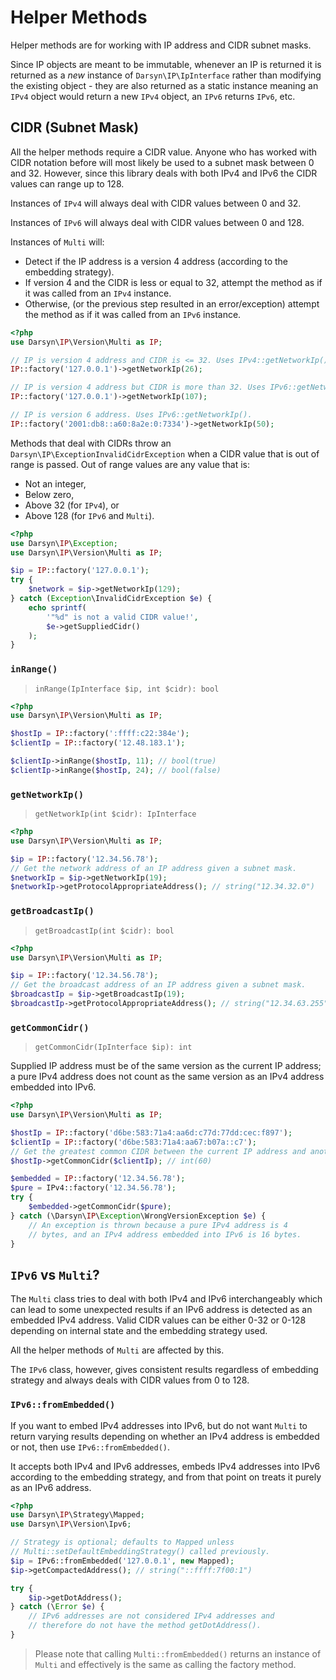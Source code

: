 # Helper Methods

Helper methods are for working with IP address and CIDR subnet masks.

Since IP objects are meant to be immutable, whenever an IP is returned it is
returned as a *new* instance of `Darsyn\IP\IpInterface` rather than modifying
the existing object - they are also returned as a static instance meaning an
`IPv4` object would return a new `IPv4` object, an `IPv6` returns `IPv6`, etc.

## CIDR (Subnet Mask)

All the helper methods require a CIDR value. Anyone who has worked with CIDR
notation before will most likely be used to a subnet mask between 0 and 32.
However, since this library deals with both IPv4 and IPv6 the CIDR values can
range up to 128.

Instances of `IPv4` will always deal with CIDR values between 0 and 32.

Instances of `IPv6` will always deal with CIDR values between 0 and 128.

Instances of `Multi` will:

- Detect if the IP address is a version 4 address (according to the embedding
  strategy).
- If version 4 and the CIDR is less or equal to 32, attempt the method as if it
  was called from an `IPv4` instance.
- Otherwise, (or the previous step resulted in an error/exception) attempt the
  method as if it was called from an `IPv6` instance.

```php
<?php
use Darsyn\IP\Version\Multi as IP;

// IP is version 4 address and CIDR is <= 32. Uses IPv4::getNetworkIp().
IP::factory('127.0.0.1')->getNetworkIp(26);

// IP is version 4 address but CIDR is more than 32. Uses IPv6::getNetworkIp().
IP::factory('127.0.0.1')->getNetworkIp(107);

// IP is version 6 address. Uses IPv6::getNetworkIp().
IP::factory('2001:db8::a60:8a2e:0:7334')->getNetworkIp(50);
```

Methods that deal with CIDRs throw an `Darsyn\IP\ExceptionInvalidCidrException`
when a CIDR value that is out of range is passed. Out of range values are any
value that is:

- Not an integer,
- Below zero,
- Above 32 (for `IPv4`), or
- Above 128 (for `IPv6` and `Multi`).

```php
<?php
use Darsyn\IP\Exception;
use Darsyn\IP\Version\Multi as IP;

$ip = IP::factory('127.0.0.1');
try {
    $network = $ip->getNetworkIp(129);
} catch (Exception\InvalidCidrException $e) {
    echo sprintf(
        '"%d" is not a valid CIDR value!',
        $e->getSuppliedCidr()
    );
}
```

### `inRange()`

> `inRange(IpInterface $ip, int $cidr): bool`

```php
<?php
use Darsyn\IP\Version\Multi as IP;

$hostIp = IP::factory(':ffff:c22:384e');
$clientIp = IP::factory('12.48.183.1');

$clientIp->inRange($hostIp, 11); // bool(true)
$clientIp->inRange($hostIp, 24); // bool(false)
```

### `getNetworkIp()`

> `getNetworkIp(int $cidr): IpInterface`


```php
<?php
use Darsyn\IP\Version\Multi as IP;

$ip = IP::factory('12.34.56.78');
// Get the network address of an IP address given a subnet mask.
$networkIp = $ip->getNetworkIp(19);
$networkIp->getProtocolAppropriateAddress(); // string("12.34.32.0")
```

### `getBroadcastIp()`

> `getBroadcastIp(int $cidr): bool`

```php
<?php
use Darsyn\IP\Version\Multi as IP;

$ip = IP::factory('12.34.56.78');
// Get the broadcast address of an IP address given a subnet mask.
$broadcastIp = $ip->getBroadcastIp(19);
$broadcastIp->getProtocolAppropriateAddress(); // string("12.34.63.255")
```

### `getCommonCidr()`

> `getCommonCidr(IpInterface $ip): int`

Supplied IP address must be of the same version as the current IP address; a
pure IPv4 address does not count as the same version as an IPv4 address embedded
into IPv6.

```php
<?php
use Darsyn\IP\Version\Multi as IP;

$hostIp = IP::factory('d6be:583:71a4:aa6d:c77d:77dd:cec:f897');
$clientIp = IP::factory('d6be:583:71a4:aa67:b07a::c7');
// Get the greatest common CIDR between the current IP address and another.
$hostIp->getCommonCidr($clientIp); // int(60)

$embedded = IP::factory('12.34.56.78');
$pure = IPv4::factory('12.34.56.78');
try {
    $embedded->getCommonCidr($pure);
} catch (\Darsyn\IP\Exception\WrongVersionException $e) {
    // An exception is thrown because a pure IPv4 address is 4
    // bytes, and an IPv4 address embedded into IPv6 is 16 bytes.
}
```

## `IPv6` vs `Multi`?

The `Multi` class tries to deal with both IPv4 and IPv6 interchangeably which
can lead to some unexpected results if an IPv6 address is detected as an
embedded IPv4 address. Valid CIDR values can be either 0-32 or 0-128 depending
on internal state and the embedding strategy used.

All the helper methods of `Multi` are affected by this.

The `IPv6` class, however, gives consistent results regardless of embedding
strategy and always deals with CIDR values from 0 to 128.

### `IPv6::fromEmbedded()`

If you want to embed IPv4 addresses into IPv6, but do not want `Multi` to return
varying results depending on whether an IPv4 address is embedded or not, then
use `IPv6::fromEmbedded()`.

It accepts both IPv4 and IPv6 addresses, embeds IPv4 addresses into IPv6
according to the embedding strategy, and from that point on treats it purely as
an IPv6 address.

```php
<?php
use Darsyn\IP\Strategy\Mapped;
use Darsyn\IP\Version\Ipv6;

// Strategy is optional; defaults to Mapped unless
// Multi::setDefaultEmbeddingStrategy() called previously.
$ip = IPv6::fromEmbedded('127.0.0.1', new Mapped);
$ip->getCompactedAddress(); // string("::ffff:7f00:1")

try {
    $ip->getDotAddress();
} catch (\Error $e) {
    // IPv6 addresses are not considered IPv4 addresses and
    // therefore do not have the method getDotAddress().
}
```

> Please note that calling `Multi::fromEmbedded()` returns an instance of
> `Multi` and effectively is the same as calling the factory method.
